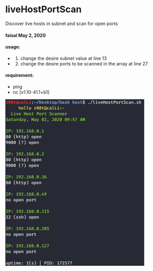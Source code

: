 # liveHostPortScan
Discover live hosts in subnet and scan for open ports


#### faisal May 2, 2020
#### usage: 
- 1. change the desire subnet value at line 13
- 2. change the desire ports to be scanned in the array at line 27
#### requirement: 
- ping
- nc [v1.10-41.1+b1]

![Output](https://raw.githubusercontent.com/faisalfs10x/liveHostPortScan/master/live.png)
